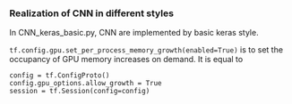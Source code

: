 ### Realization of CNN in different styles

In CNN_keras_basic.py, CNN are implemented by basic keras style. 

`tf.config.gpu.set_per_process_memory_growth(enabled=True)` is to set the occupancy of GPU memory increases on demand. It is equal to
```
config = tf.ConfigProto()
config.gpu_options.allow_growth = True
session = tf.Session(config=config)
```


